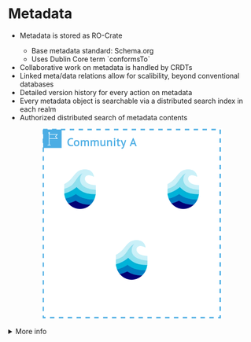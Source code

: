 # Metadata

<div class="flex flex-row gap-2 m-t-2 m-b-12">
  <div class="flex flex-col p-x-6 aruna-border rounded-4 text-2xl justify-center">

  <ul class="flex flex-col gap-12" style="">
    <li>Metadata is stored as RO-Crate</li>
    <ul>
      <li>Base metadata standard: Schema.org</li>
      <li>Uses Dublin Core term `conformsTo`</li>
    </ul>
    <li>Collaborative work on metadata is handled by CRDTs</li>
    <li>Linked meta/data relations allow for scalibility, beyond conventional databases</li>
    <li>Detailed version history for every action on metadata</li>
    <li>Every metadata object is searchable via a distributed search index in each realm</li>
    <li>Authorized distributed search of metadata contents</li>
    <!---
    <li>Disclaimer: RO-crate support not ready yet</li>
    --->
  </ul>
  </div>

  <div class="flex flex-col justify-center" style="padding: 0 15px;">
    <p align="center">
      <img src="../assets/images/node_comm.drawio.png"/>
    </p>
  </div>
</div>

<details>
  <summary class="w-60 m-t-24 m-b-12 p-b-8 accordion-border text-2xl font-bold">More info</summary>

  <div class="flex flex-col aruna-border rounded-8 p-x-8 text-xl">

  The basis of metadata is the json-based [RO-Crate standard](https://www.researchobject.org/ro-crate/specification/1.2/index.html).
  This means that every metadata object must adhere to the [schema.org](https://schema.org/) standard. These standards enable 
  more flexiblity on nearly every point compared to version 2. 

  This for example allows for:
  - One metadata definition collecting multiple data entries
  - One metadata definition collection other metadata definitions
  - Distributed linked metadata
  - inclusion of descriptions for non-aruna metadata links

  Collaborative editing of metadata is handled by CRDTs, allow for flexible asynchronous merging of
  changing actions. Every change results in a new version that gets collected in a version history.
  Each change not only includes the resulting action, but also the user that triggered the change,
  the node that executed the change and the realm where the action took place in.
  Because metadata can now contain metadata that is located at other nodes or even realms,
  the distribution of metadata and data becomes easier than before.
  This not only allows for much higher scaliblity than version 2, allowing for example
  the integration of massive databases inside the p2p-aruna system, but also giving researchers the
  possibility to store data on a **resilient** federated system.

  </div>
</details>
